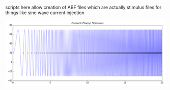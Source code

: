 scripts here allow creation of ABF files which are actually stimulus files for things like sine wave current injection

![](stimulus-IC.png)
